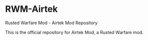 # RWM-Airtek
Rusted Warfare Mod - Airtek Mod Repository

This is the official repository for Airtek Mod, a Rusted Warfare mod.
